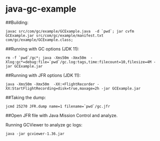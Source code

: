 # java-gc-example



##Building:

``javac src/com/gc/example/GCExample.java  -d `pwd`; jar cvfm GCExample.jar src/com/gc/example/manifest.txt com/gc/example/GCExample.class;``



##Running with GC options (JDK 11):

``rm -f `pwd`/gc*; java -Xms50m -Xmx50m  -Xlog:gc*=debug:file=`pwd`/gc.log:tags,time:filecount=10,filesize=4M -jar GCExample.jar ``


##Running with JFR options (JDK 11):

``java -Xms50m -Xmx50m  -XX:+FlightRecorder -XX:StartFlightRecording=disk=true,maxage=2h -jar GCExample.jar ``

##Taking the dump:

``jcmd 25270 JFR.dump name=1 filename=`pwd`/gc.jfr``


##Open JFR file with Java Mission Control and analyze.

Running GCViewer to analyze gc logs:

``java -jar gcviewer-1.36.jar``


